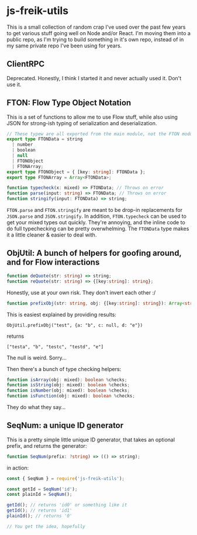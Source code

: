 # js-freik-utils

This is a small collection of random crap I've used over the past few years to
get various stuff going well on Node and/or React. I'm moving them into a
public repo, as I'm trying to build something in it's own repo, instead of in
my same private repo I've been using for years.

## ClientRPC
Deprecated. Honestly, I think I started it and never actually used it. Don't use it.

## FTON: Flow Type Object Notation

This is a set of functions to allow me to use Flow stuff, while also using JSON
for strong-ish typing of serialization and deserialization.

```typescript
// These typew are all exported from the main module, not the FTON module
export type FTONData = string
  | number
  | boolean
  | null
  | FTONObject
  | FTONArray;
export type FTONObject = { [key: string]: FTONData };
export type FTONArray = Array<FTONData>;

function typecheck(x: mixed) => FTONData; // Throws on error
function parse(input: string) => FTONData; // Throws on error
function stringify(input: FTONData) => string;
```

`FTON.parse` and `FTON.stringify` are meant to be drop-in replacements for
`JSON.parse` and `JSON.stringify`. In addition, `FTON.typecheck` can be used to
get your mixed types out quickly. They're annoying, and the inline code to do
full typechecking can be pretty overwhelming. The `FTONData` type makes it a
little cleaner & easier to deal with.

## ObjUtil: A bunch of helpers for goofing around, and for Flow interactions

```typescript
function deQuote(str: string) => string;
function reQuote(str: string) => {[key:string]: string};
```
Honestly, use at your own risk. They don't invert each other :/

```typescript
function prefixObj(str: string, obj: {[key:string]: string}): Array<string>;
```
This is easiest explained by providing results:

`ObjUtil.prefixObj("test", {a: "b", c: null, d: "e"})`

returns

`["testa", "b", "testc", "testd", "e"]`

The null is weird. Sorry...

Then there's a bunch of type checking helpers:

```typescript
function isArray(obj: mixed): boolean %checks;
function isString(obj: mixed): boolean %checks;
function isNumber(obj: mixed): boolean %checks;
function isFunction(obj: mixed): boolean %checks;
```
They do what they say...

## SeqNum: a unique ID generator
This is a pretty simple little unique ID generator, that takes an optional prefix, and returns the generator:
```typescript
function SeqNum(prefix: ?string) => (() => string);
```
in action:
```typescript
const { SeqNum } = require('js-freik-utils');

const getId = SeqNum('id');
const plainId = SeqNum();

getId(); // returns 'id0' or something like it
getId(); // returns 'id1'
plainId(); // returns '0'

// You get the idea, hopefully
